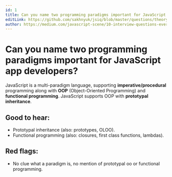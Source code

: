 ```yaml
---
id: 1
title: Can you name two programming paradigms important for JavaScript app developers?
editLink: https://github.com/sakhnyuk/jsiq/blob/master/questions/theory-questions/1.md
author: https://medium.com/javascript-scene/10-interview-questions-every-javascript-developer-should-know-6fa6bdf5ad95
---
```


# Can you name two programming paradigms important for JavaScript app developers?

JavaScript is a multi-paradigm language, supporting **imperative/procedural** programming along with **OOP** (Object-Oriented Programming) and **functional programming**. JavaScript supports OOP with **prototypal inheritance**.

## Good to hear:

- Prototypal inheritance (also: prototypes, OLOO).
- Functional programming (also: closures, first class functions, lambdas).

## Red flags:
- No clue what a paradigm is, no mention of prototypal oo or functional programming.